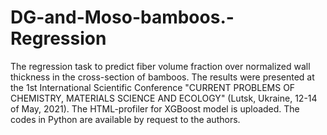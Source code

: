 # DG-and-Moso-bamboos.-Regression
The regression task to predict fiber volume fraction over normalized wall thickness in the cross-section of bamboos. The results were presented at the 1st International Scientific Conference "CURRENT PROBLEMS OF CHEMISTRY, MATERIALS SCIENCE AND ECOLOGY" (Lutsk, Ukraine, 12-14 of May, 2021). The HTML-profiler for XGBoost model is uploaded. The codes in Python are available by request to the authors.
